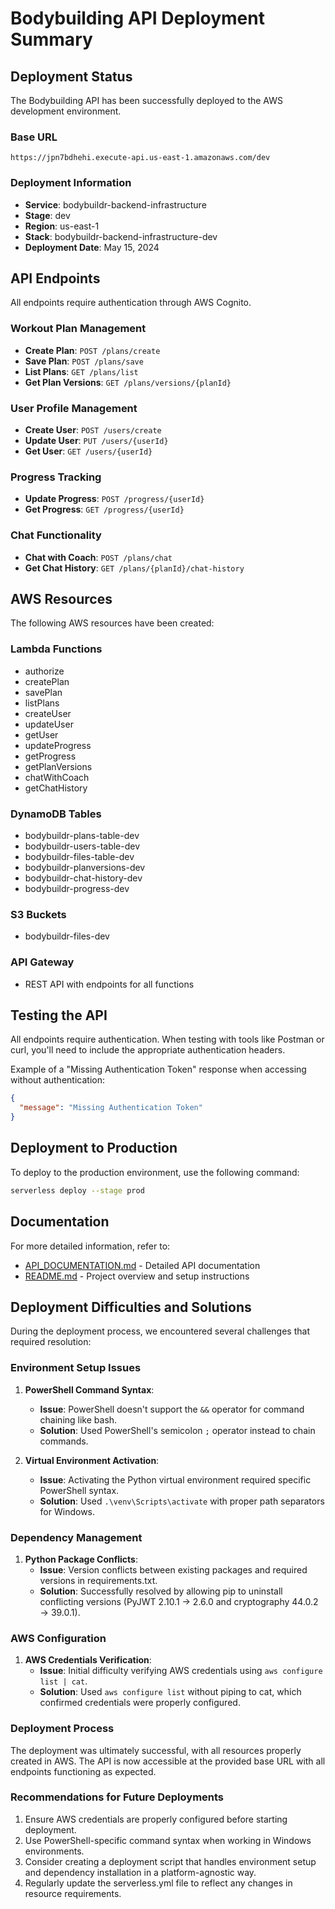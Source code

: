 # Bodybuilding API Deployment Summary

## Deployment Status

The Bodybuilding API has been successfully deployed to the AWS development environment.

### Base URL
```
https://jpn7bdhehi.execute-api.us-east-1.amazonaws.com/dev
```

### Deployment Information
- **Service**: bodybuildr-backend-infrastructure
- **Stage**: dev
- **Region**: us-east-1
- **Stack**: bodybuildr-backend-infrastructure-dev
- **Deployment Date**: May 15, 2024

## API Endpoints

All endpoints require authentication through AWS Cognito.

### Workout Plan Management
- **Create Plan**: `POST /plans/create`
- **Save Plan**: `POST /plans/save`
- **List Plans**: `GET /plans/list`
- **Get Plan Versions**: `GET /plans/versions/{planId}`

### User Profile Management
- **Create User**: `POST /users/create`
- **Update User**: `PUT /users/{userId}`
- **Get User**: `GET /users/{userId}`

### Progress Tracking
- **Update Progress**: `POST /progress/{userId}`
- **Get Progress**: `GET /progress/{userId}`

### Chat Functionality
- **Chat with Coach**: `POST /plans/chat`
- **Get Chat History**: `GET /plans/{planId}/chat-history`

## AWS Resources

The following AWS resources have been created:

### Lambda Functions
- authorize
- createPlan
- savePlan
- listPlans
- createUser
- updateUser
- getUser
- updateProgress
- getProgress
- getPlanVersions
- chatWithCoach
- getChatHistory

### DynamoDB Tables
- bodybuildr-plans-table-dev
- bodybuildr-users-table-dev
- bodybuildr-files-table-dev
- bodybuildr-planversions-dev
- bodybuildr-chat-history-dev
- bodybuildr-progress-dev

### S3 Buckets
- bodybuildr-files-dev

### API Gateway
- REST API with endpoints for all functions

## Testing the API

All endpoints require authentication. When testing with tools like Postman or curl, you'll need to include the appropriate authentication headers.

Example of a "Missing Authentication Token" response when accessing without authentication:
```json
{
  "message": "Missing Authentication Token"
}
```

## Deployment to Production

To deploy to the production environment, use the following command:

```bash
serverless deploy --stage prod
```

## Documentation

For more detailed information, refer to:
- [API_DOCUMENTATION.md](./API_DOCUMENTATION.md) - Detailed API documentation
- [README.md](./README.md) - Project overview and setup instructions 

## Deployment Difficulties and Solutions

During the deployment process, we encountered several challenges that required resolution:

### Environment Setup Issues

1. **PowerShell Command Syntax**: 
   - **Issue**: PowerShell doesn't support the `&&` operator for command chaining like bash.
   - **Solution**: Used PowerShell's semicolon `;` operator instead to chain commands.

2. **Virtual Environment Activation**:
   - **Issue**: Activating the Python virtual environment required specific PowerShell syntax.
   - **Solution**: Used `.\venv\Scripts\activate` with proper path separators for Windows.

### Dependency Management

1. **Python Package Conflicts**:
   - **Issue**: Version conflicts between existing packages and required versions in requirements.txt.
   - **Solution**: Successfully resolved by allowing pip to uninstall conflicting versions (PyJWT 2.10.1 → 2.6.0 and cryptography 44.0.2 → 39.0.1).

### AWS Configuration

1. **AWS Credentials Verification**:
   - **Issue**: Initial difficulty verifying AWS credentials using `aws configure list | cat`.
   - **Solution**: Used `aws configure list` without piping to cat, which confirmed credentials were properly configured.

### Deployment Process

The deployment was ultimately successful, with all resources properly created in AWS. The API is now accessible at the provided base URL with all endpoints functioning as expected.

### Recommendations for Future Deployments

1. Ensure AWS credentials are properly configured before starting deployment.
2. Use PowerShell-specific command syntax when working in Windows environments.
3. Consider creating a deployment script that handles environment setup and dependency installation in a platform-agnostic way.
4. Regularly update the serverless.yml file to reflect any changes in resource requirements. 